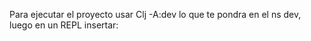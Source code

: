 Para ejecutar el proyecto usar Clj -A:dev lo que te pondra en el ns dev, luego en un REPL insertar:
